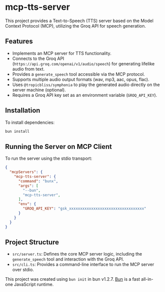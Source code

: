 # mcp-tts-server

This project provides a Text-to-Speech (TTS) server based on the Model Context Protocol (MCP), utilizing the Groq API for speech generation.

## Features

-   Implements an MCP server for TTS functionality.
-   Connects to the Groq API (`https://api.groq.com/openai/v1/audio/speech`) for generating lifelike audio from text.
-   Provides a `generate_speech` tool accessible via the MCP protocol.
-   Supports multiple audio output formats (wav, mp3, aac, opus, flac).
-   Uses `@tropicbliss/symphonia` to play the generated audio directly on the server machine (optional).
-   Requires a Groq API key set as an environment variable (`GROQ_API_KEY`).

## Installation

To install dependencies:

```bash
bun install
```

## Running the Server on MCP Client

To run the server using the stdio transport:

```json
{
  "mcpServers": {
    "mcp-tts-server": {
      "command": "bunx",
      "args": [
        "--bun",
        "mcp-tts-server",
      ],
      "env": {
        "GROQ_API_KEY": "gsk_xxxxxxxxxxxxxxxxxxxxxxxxxxxxxxxxxx"
      }
    }
  }
}
```

## Project Structure

-   `src/server.ts`: Defines the core MCP server logic, including the `generate_speech` tool and interaction with the Groq API.
-   `src/cli.ts`: Provides a command-line interface to run the MCP server over stdio.

This project was created using `bun init` in bun v1.2.7. [Bun](https://bun.sh) is a fast all-in-one JavaScript runtime.
